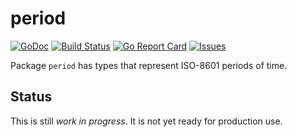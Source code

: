 # period

[![GoDoc](https://img.shields.io/badge/api-Godoc-blue.svg)](https://pkg.go.dev/github.com/rickb777/period)
[![Build Status](https://api.travis-ci.org/rickb777/period.svg?branch=master)](https://travis-ci.org/rickb777/period/builds)
[![Go Report Card](https://goreportcard.com/badge/github.com/rickb777/period)](https://goreportcard.com/report/github.com/rickb777/period)
[![Issues](https://img.shields.io/github/issues/rickb777/period.svg)](https://github.com/rickb777/period/issues)

Package `period` has types that represent ISO-8601 periods of time.

## Status

This is still _work in progress_. It is not yet ready for production use.
